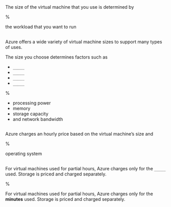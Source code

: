 ##

The size of the virtual machine that you use is determined by 

%

the workload that you want to run

##
Azure offers a wide variety of virtual machine sizes to support many types of uses.

The size you choose determines factors such as

- `_____`
- `_____`
- `_____`
- `_____`

%

- processing power
- memory
- storage capacity
- and network bandwidth

##

Azure charges an hourly price based on the virtual machine’s size and

%

operating system

##

For virtual machines used for partial hours, Azure charges only for the `_____` used. Storage is priced and charged separately.

%

For virtual machines used for partial hours, Azure charges only for the **minutes** used. Storage is priced and charged separately.
